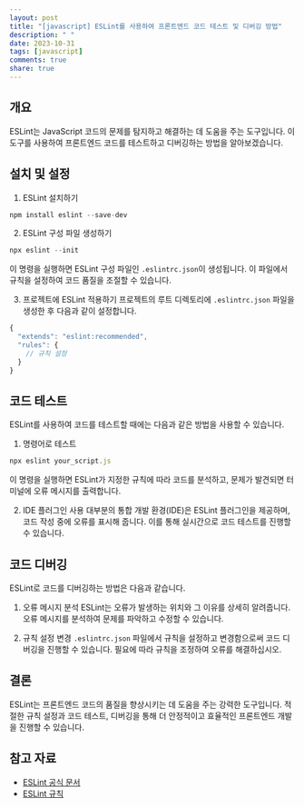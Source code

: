 ```yaml
---
layout: post
title: "[javascript] ESLint를 사용하여 프론트엔드 코드 테스트 및 디버깅 방법"
description: " "
date: 2023-10-31
tags: [javascript]
comments: true
share: true
---
```


## 개요
ESLint는 JavaScript 코드의 문제를 탐지하고 해결하는 데 도움을 주는 도구입니다. 이 도구를 사용하여 프론트엔드 코드를 테스트하고 디버깅하는 방법을 알아보겠습니다.

## 설치 및 설정

1. ESLint 설치하기
```javascript
npm install eslint --save-dev
```

2. ESLint 구성 파일 생성하기
```javascript
npx eslint --init
```
이 명령을 실행하면 ESLint 구성 파일인 `.eslintrc.json`이 생성됩니다. 이 파일에서 규칙을 설정하여 코드 품질을 조절할 수 있습니다.

3. 프로젝트에 ESLint 적용하기
프로젝트의 루트 디렉토리에 `.eslintrc.json` 파일을 생성한 후 다음과 같이 설정합니다.
```javascript
{
  "extends": "eslint:recommended",
  "rules": {
    // 규칙 설정
  }
}
```

## 코드 테스트

ESLint를 사용하여 코드를 테스트할 때에는 다음과 같은 방법을 사용할 수 있습니다.

1. 명령어로 테스트
```javascript
npx eslint your_script.js
```
이 명령을 실행하면 ESLint가 지정한 규칙에 따라 코드를 분석하고, 문제가 발견되면 터미널에 오류 메시지를 출력합니다.

2. IDE 플러그인 사용
대부분의 통합 개발 환경(IDE)은 ESLint 플러그인을 제공하며, 코드 작성 중에 오류를 표시해 줍니다. 이를 통해 실시간으로 코드 테스트를 진행할 수 있습니다.

## 코드 디버깅

ESLint로 코드를 디버깅하는 방법은 다음과 같습니다.

1. 오류 메시지 분석
ESLint는 오류가 발생하는 위치와 그 이유를 상세히 알려줍니다. 오류 메시지를 분석하여 문제를 파악하고 수정할 수 있습니다.

2. 규칙 설정 변경
`.eslintrc.json` 파일에서 규칙을 설정하고 변경함으로써 코드 디버깅을 진행할 수 있습니다. 필요에 따라 규칙을 조정하여 오류를 해결하십시오.

## 결론
ESLint는 프론트엔드 코드의 품질을 향상시키는 데 도움을 주는 강력한 도구입니다. 적절한 규칙 설정과 코드 테스트, 디버깅을 통해 더 안정적이고 효율적인 프론트엔드 개발을 진행할 수 있습니다.

## 참고 자료
- [ESLint 공식 문서](https://eslint.org/docs/user-guide/getting-started)
- [ESLint 규칙](https://eslint.org/docs/rules/)